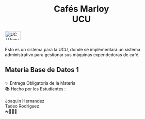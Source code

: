 <h1 align="center">Cafés Marloy <br>UCU</h1>

###

<div align="left">
  <img src="https://s3.us-east-1.wasabisys.com/imasd/2022/10/Logo-UCU-001-FINAL-03_ID_Uruguay.jpg" width="51" height="29" alt="UCU logo" />
</div>


###

<p align="left">Esto es un sistema para la UCU, donde se implementará un sistema administrativo para gestionar sus máquinas expendedoras de café.</p>

###

<h2 align="left">Materia Base de Datos 1</h2>

###

<p align="left">✨ Entrega Obligatoria de la Materia<br>📚 Hecho por los Estudiantes :<br><br>Joaquin Hernandez<br>Tadeo Rodriguez<br>☕🤎🥯🍪</p>


